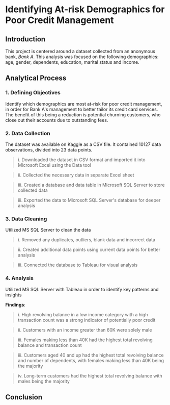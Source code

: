 # Identifying At-risk Demographics for Poor Credit Management

## Introduction

This project is centered around a dataset collected from an anonymous bank, *Bank A*. This analysis was focused on the following demographics: age, gender, dependents, education, marital status and income. 

## Analytical Process

### 1. Defining Objectives

Identify which demographics are most at-risk for poor credit management, in order for Bank A's management to better tailor its credit card services. The benefit of this being a reduction is potential churning customers, who close out their accounts due to outstanding fees.

### 2. Data Collection

The dataset was available on Kaggle as a CSV file. It contained 10127 data observations, divided into 23 data points.

> i. Downloaded the dataset in CSV format and imported it into Microsoft Excel using the Data tool
 
> ii. Collected the necessary data in separate Excel sheet
 
> iii. Created a database and data table in Microsoft SQL Server to store collected data
 
> iii. Exported the data to Microsoft SQL Server's database for deeper analysis

### 3. Data Cleaning

Utilized MS SQL Server to clean the data

> i. Removed any duplicates, outliers, blank data and incorrect data
 
> ii. Created additional data points using current data points for better analysis
 
> iii. Connected the database to Tableau for visual analysis
 
### 4. Analysis

Utilized MS SQL Server with Tableau in order to identify key patterns and insights

**Findings**: 
    
> i. High revolving balance in a low income category with a high transaction count was a strong indicator of potentially poor credit 
    
> ii. Customers with an income greater than 60K were solely male

> iii. Females making less than 40K had the highest total revolving balance and transaction count 
    
> iii. Customers aged 40 and up had the highest total revolving balance and number of dependents, with females making less than 40K being the majority

> iv. Long-term customers had the highest total revolving balance with males being the majority

## Conclusion
 


 

